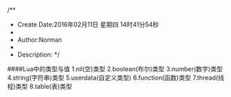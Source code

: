 /**
* Create Date:2016年02月11日 星期四 14时41分54秒
* 
* Author:Norman
* 
* Description: 
*/

####Lua中的类型与值
    1.nil(空)类型
    2.boolean(布尔)类型
    3.number(数字)类型
    4.string(字符串)类型
    5.userdata(自定义类型)
    6.function(函数)类型
    7.thread(线程)类型
    8.table(表)类型
